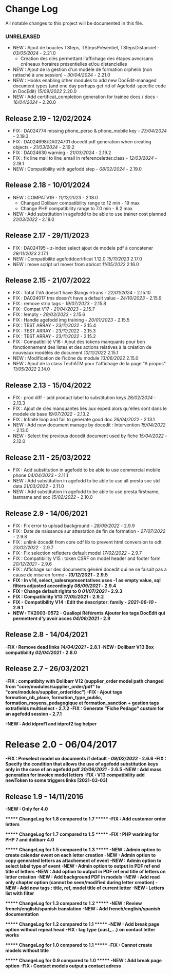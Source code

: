 # Change Log
All notable changes to this project will be documented in this file.

### UNRELEASED
- NEW : Ajout de boucles TSteps, TStepsPrésentiel, TStepsDistanciel - *03/05/2024* - 2.21.0
  - Création des clés permettant l'affichage des étapes avec/sans créneaux horaires présentielles et/ou distancielles
- NEW : Ajout de la gestion d'un modèle de formation orphelin (non rattaché à une session) - *30/04/2024* - 2.21.0  
- NEW : Hooks enabling other modules to add new DocEdit-managed document 
  types (and one day perhaps get rid of Agefodd-specific code in DocEdit) 
  *15/09/2022* 2.20.0
- NEW : Add certificat_completion  generation for trainee docs / docs  - 
*16/04/2024* - 2.20.0  

## Release 2.19 - 12/02/2024
- FIX : DA024774 missing phone_perso & phone_mobile key  - *23/04/2024* - 2.19.3
- FIX : DA024698/DA024701 docedit pdf generation when creating objects  - *21/03/2024* - 2.19.2
- FIX : DA024630 warning  - *21/03/2024* - 2.19.2  
- FIX : fix line mail to line_email  in referenceletter.class  - *12/03/2024* - 2.19.1  
- NEW : Compatibility with agefodd step - *08/02/2024* - 2.19.0

## Release 2.18 - 10/01/2024
- NEW : COMPATV19 - *11/12/2023* - 2.18.0  
    - Changed Dolibarr compatibility range to 12 min - 19 max  
    - Change PHP compatibility range to 7.0 min - 8.2 max
- NEW : Add substitution in agefodd to be able to use trainer cost planned *21/03/2022* - 2.18.0

## Release 2.17 - 29/11/2023
- FIX : DA024195 - z-index select ajout de modele pdf à concatener *29/11/2023* 2.17.1
- NEW : Compatibilité agefoddcertificat 1.12.0 *15/11/2023* 2.17.0
- NEW : move script url mover from abricot *11/05/2022* 2.16.0



## Release 2.15 - 21/07/2022
- FIX : Total TVA doesn't have $langs->trans - *22/01/2024* - 2.15.10
- FIX : DA024017 tms doesn't have a default value - *24/10/2023* - 2.15.9
- FIX : remove strip tags - *19/07/2023* - 2.15.8
- FIX : Compat V17 - *21/04/2023* - 2.15.7
- FIX : !empty - *29/03/2023* - 2.15.6
- FIX : Handle agefodd img training - *20/01/2023* - 2.15.5
- FIX : TEST ARRAY  - *23/11/2022* - 2.15.4
- FIX : TEST ARRAY  - *23/11/2022* - 2.15.3
- FIX : TEST ARRAY  - *23/11/2022* - 2.15.2  
- FIX : Compatibilité V16 : Ajout des tokens manquants pour bon fonctionnement des listes et des actions relatives à la création de nouveaux modèles de document *10/11/2022* 2.15.1
- NEW : Modification de l'icône du module *13/06/2022* 2.15.0
- NEW : Ajout de la class TechATM pour l'affichage de la page "A propos" *11/05/2022* 2.14.0

## Release 2.13 - 15/04/2022

- FIX : prod diff - add product label to substitution keys *28/02/2024* - 2.13.3
- FIX : Ajout de clés manquantes liés aux exped alors qu'elles sont dans le modele de base *19/07/2022* - 2.13.2
- FIX : Infinite loop and fail to generate good doc *26/04/2022* - 2.13.1
- NEW : Add new document manage by docedit : Intervention *15/04/2022* - 2.13.0
- NEW : Select the previous docedit document used by fiche *15/04/2022* - 2.12.0

## Release 2.11 - 25/03/2022
- FIX : Add substitution in agefodd to be able to use commercial mobile phone *04/04/2023* - 2.11.1
- NEW : Add substitution in agefodd to be able to use all presta soc std data *21/03/2022* - 2.11.0
- NEW : Add substitution in agefodd to be able to use presta firstname, lastname and soc *15/02/2022* - 2.10.0

## Release 2.9 - 14/06/2021

- FIX : Fix error to upload background - *28/09/2022* - 2.9.9
- FIX : Date de naissance sur attestation de fin de formation - *27/07/2022* - 2.9.8
- FIX : unlink docedit from core odf lib to prevent html conversion to odt *23/02/2022* - 2.9.7
- FIX : Fix selection refletters default model *17/02/2022* - 2.9.7
- FIX : Compatibility V15 : token CSRF on model header and footer form *20/12/2021* - 2.9.6
- FIX : Affichage sur des documents généré docedit qui ne se faisait pas a cause de mise en forme <strong> - *13/12/2021* - 2.9.5
- FIX : In v14, select_salesrepresentatives uses -1 as empty value, sql filters adjusted accordingly *08/09/2021* - 2.9.4 
- FIX : Change default rights to 0 *01/07/2021* - 2.9.3
- FIX : Compatibility V13 *17/05/2021* - 2.9.2
- FIX - Compatibility V14 : Edit the descriptor: family - *2021-06-10* - 2.9.1
- NEW : TK2003-0572 - Qualiopi Référents Ajouter les tags DocEdit qui permettent d'y avoir acces *04/06/2021* - 2.9

## Release 2.8 - 14/04/2021

-FIX : Remove dead links *14/04/2021* - 2.8.1
-NEW : Dolibarr V13 Box compatibility *02/04/2021* - 2.8.0

## Release 2.7 - 26/03/2021

-FIX : compatibity with Dolibarr V12 (supplier_order model path changed from "core/modules/supplier_order/pdf" to "core/modules/supplier_order/doc")
-FIX : Ajout tags formation_nb_place, formation_type_public, formation_moyens_pedagogique et formation_sanction + gestion tags extrafields multiselect - 2.7.2
-FIX : Generate "Fiche Pedago" custom for an agefodd session - 2.7.1

-NEW : Add idprof1 and idprof2 tag helper

# Release 2.0 - 06/04/2017

-FIX : Preselect model on documents if default - *09/02/2022* - 2.6.6
-FIX : Specify the condition that allows the use of agefodd substitution keys only in the case of an agefodd pdf *30/06/2021* - 2.6.5
-NEW : Add mass generation for invoice model letters
-FIX : V13 compatibility add newToken to some triggers links [2021-03-03]

## Release 1.9 - 14/11/2016

-NEW : Only for 4.0

***** ChangeLog for 1.8 compared to 1.7 *****
-FIX : Add customer order letters

***** ChangeLog for 1.7 compared to 1.5 *****
-FIX : PHP warining for PHP 7 and dolibarr 4.0

***** ChangeLog for 1.5 compared to 1.3 *****
-NEW : Admin option to create calendar event on each letter creation
-NEW : Admin option to copy generated letters as attachement of event
-NEW : Admin option to select label type of event 
-NEW : Admin option to output in PDF ref end title of letters
-NEW : Add option to output in PDF ref end title of letters on letter création
-NEW : Add background PDF in models 
-NEW : Add read only chapter option (cannot be seen/modified during letter creation)
-NEW : Add new tags : title, ref, model title of current letter
-NEW : Letters list with filter


***** ChangeLog for 1.3 compared to 1.2 *****
-NEW : Review french/english/spanish translation
-NEW : Add french/english/spanish documentation

***** ChangeLog for 1.2 compared to 1.1 *****
-NEW : Add break page option without repeat head
-FIX : tag type {cust_...} on contact letter works 

***** ChangeLog for 1.0 compared to 1.1 *****
-FIX : Cannot create models without title 

***** ChangeLog for 0.9 compared to 1.0 *****
-NEW : Add break page option
-FIX : Contact models output a contact adress
